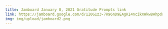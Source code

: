 ```yaml
---
title: Jamboard January 8, 2021 Gratitude Prompts link
link: https://jamboard.google.com/d/1I0G1z3-7R96nD9EAgRI4ncikXWkw8AhpdrRZC3JOtIw/viewer
img: img/upload/jamboard2.png
---
```

